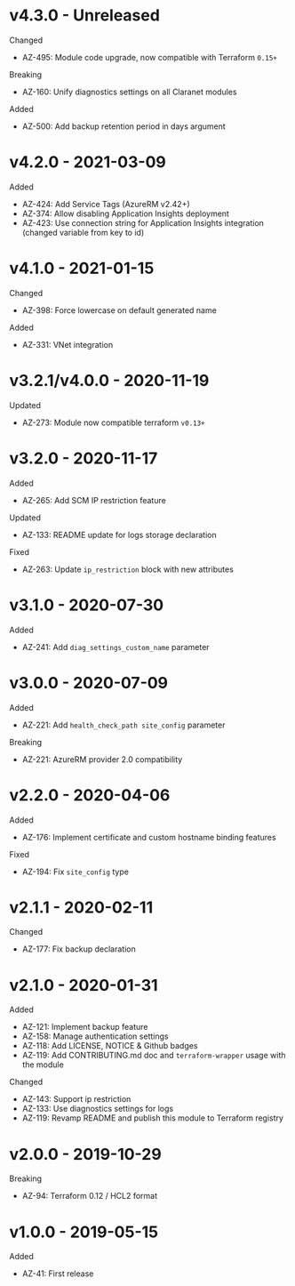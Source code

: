 # v4.3.0 - Unreleased

Changed
  * AZ-495: Module code upgrade, now compatible with Terraform `0.15+`

Breaking
  * AZ-160: Unify diagnostics settings on all Claranet modules

Added
  * AZ-500: Add backup retention period in days argument

# v4.2.0 - 2021-03-09

Added
  * AZ-424: Add Service Tags (AzureRM v2.42+)
  * AZ-374: Allow disabling Application Insights deployment
  * AZ-423: Use connection string for Application Insights integration (changed variable from key to id)

# v4.1.0 - 2021-01-15

Changed
  * AZ-398: Force lowercase on default generated name

Added
  * AZ-331: VNet integration

# v3.2.1/v4.0.0 - 2020-11-19

Updated
  * AZ-273: Module now compatible terraform `v0.13+`

# v3.2.0 - 2020-11-17

Added
  * AZ-265: Add SCM IP restriction feature

Updated
  * AZ-133: README update for logs storage declaration

Fixed
  * AZ-263: Update `ip_restriction` block with new attributes

# v3.1.0 - 2020-07-30

Added
  * AZ-241: Add `diag_settings_custom_name` parameter

# v3.0.0 - 2020-07-09

Added
  * AZ-221: Add `health_check_path site_config` parameter

Breaking
  * AZ-221: AzureRM provider 2.0 compatibility

# v2.2.0 - 2020-04-06

Added
  * AZ-176: Implement certificate and custom hostname binding features

Fixed
  * AZ-194: Fix `site_config` type

# v2.1.1 - 2020-02-11

Changed
  * AZ-177: Fix backup declaration

# v2.1.0 - 2020-01-31

Added
  * AZ-121: Implement backup feature
  * AZ-158: Manage authentication settings
  * AZ-118: Add LICENSE, NOTICE & Github badges
  * AZ-119: Add CONTRIBUTING.md doc and `terraform-wrapper` usage with the module

Changed
  * AZ-143: Support ip restriction
  * AZ-133: Use diagnostics settings for logs
  * AZ-119: Revamp README and publish this module to Terraform registry

# v2.0.0 - 2019-10-29

Breaking
  * AZ-94: Terraform 0.12 / HCL2 format

# v1.0.0 - 2019-05-15

Added
  * AZ-41: First release
